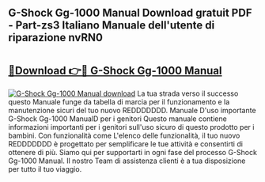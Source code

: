 ## G-Shock Gg-1000 Manual Download gratuit PDF - Part-zs3 Italiano Manuale dell'utente di riparazione nvRN0

# <h2><a href="http://dfavfsr.blite.top/?on=G-Shock+Gg-1000+Manual">🔗Download 👉🔴 G-Shock Gg-1000 Manual</a></h2>

[![G-Shock Gg-1000 Manual download](https://i.imgur.com/lujVjoI.png)](http://dfavfsr.blite.top/?on=G-Shock+Gg-1000+Manual)
La tua strada verso il successo questo Manuale funge da tabella di marcia per il funzionamento e la manutenzione sicuri del tuo nuovo REDDDDDDD. Manuale D'uso importante G-Shock Gg-1000 ManualD per i genitori Questo manuale contiene informazioni importanti per i genitori sull'uso sicuro di questo prodotto per i bambini. Con funzionalità come L'elenco delle funzionalità, il tuo nuovo REDDDDDDD è progettato per semplificare le tue attività e consentirti di ottenere di più. Siamo qui per supportarti in ogni fase del processo G-Shock Gg-1000 Manual. Il nostro Team di assistenza clienti è a tua disposizione per tutto il tuo viaggio.
